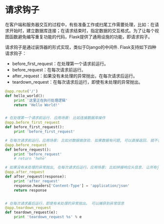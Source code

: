 # 请求钩子

在客户端和服务器交互的过程中，有些准备工作或扫尾工作需要处理，比如：在请求开始时，建立数据库连接；在请求结束时，指定数据的交互格式。为了让每个视图函数避免编写重复功能的代码，Flask提供了通用设施的功能，即请求钩子。

请求钩子是通过装饰器的形式实现，类似于Django的中间件. Flask支持如下四种请求钩子：
- before_first_request：在处理第一个请求前运行。
- before_request：在每次请求前运行。
- after_request：如果没有未处理的异常抛出，在每次请求后运行。
- teardown_request：在每次请求后运行，即使有未处理的异常抛出。


```python
@app.route('/')
def hello_world():
    print '这里正在执行处理逻辑'
    return 'Hello World!'


# 在处理第一个请求前运行. 应用场景: 比如连接数据库操作
@app.before_first_request
def before_first_request():
    print 'before_first_request'

# 在每次请求前运行。应用场景: 比如对数据做效验. 如果数据有问题, 可以直接返回. 就不会再去执行对应的视图函数
@app.before_request
def before_request():
    print 'before_request'
    # return 'hehe'

# 如果没有未处理的异常抛出, 在每次请求后运行。应用场景: 比如拼接响应头信息. 让所有json.dumps()的数据, 统一增加Content-Type为application/json
@app.after_request
def after_request(response):
    print 'after_request'
    response.headers['Content-Type'] = 'application/json'
    return response


# 在每次请求最后运行，即使有未处理的异常抛出。 可以捕获到异常信息
@app.teardown_request
def teardown_request(e):
    print 'teardown_request %s' % e
```
